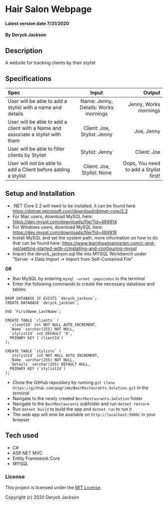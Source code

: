 # Hair Salon Webpage

#### Latest version date 7/31/2020

#### By Deryck Jackson

## Description

A website for tracking clients by their stylist

## Specifications

| Spec | Input | Output |
| :--- | :---: | ---: |
| User will be able to add a stylist with a name and details | Name: Jenny, Details: Works mornings | Jenny, Works mornings |
| User will be able to add a client with a Name and associate a stylist with them | Client: Joe, Stylist: Jenny | Joe, Jenny |
| User will be able to filter clients by Stylist | Stylist: Jenny | Client: Joe |
| User will not be able to add a Client before adding a stylist | Client: Joe, Stylist: None | Oops, You need to add a Stylist first! |

## Setup and Installation

* .NET Core 2.2 will need to be installed, it can be found here https://dotnet.microsoft.com/download/dotnet-core/2.2
* For Mac users, download MySQL here: https://dev.mysql.com/downloads/file/?id=484914
* For Windows users, download MySQL here: https://dev.mysql.com/downloads/file/?id=484919
* Install MySQL and set the system path, more information on how to do that can be found here: https://www.learnhowtoprogram.com/c-and-net/getting-started-with-c/installing-and-configuring-mysql
* Import the deryck_jackson.sql file into MYSQL Workbench under "Server -> Data Import -> Import from Self-Contained File"

**OR**

* Run MySQL by entering `mysql -uroot -pepicodus` in the terminal
* Enter the following commands to create the necessary database and tables:
```
DROP DATABASE IF EXISTS `deryck_jackson`;
CREATE DATABASE `deryck_jackson`;

USE `FirstName_LastName`;

CREATE TABLE `clients` (
  `clientId` int NOT NULL AUTO_INCREMENT,
  `Name` varchar(255) NOT NULL,
  `stylistId` int DEFAULT '0',
  PRIMARY KEY (`clientId`)
);

CREATE TABLE `stylists` (
  `stylistId` int NOT NULL AUTO_INCREMENT,
  `Name` varchar(255) NOT NULL,
  `Details` varchar(255) DEFAULT NULL,
  PRIMARY KEY (`stylistId`)
);
```
* Clone the GitHub repository by running `git clone https://github.com/pagrimm/BestRestaurants.Solution.git` in the terminal
* Navigate to the newly created `BestRestaurants.Solution` folder
* Navigate to the `BestRestaurants` subfolder and run `dotnet restore`
* Run `dotnet build` to build the app and `dotnet run` to run it
* The web app will now be available on `http://localhost:5000/` in your browser

## Tech used

* C#
* ASP.NET MVC
* Entity Framework Core
* MYSQL

### License

This project is licensed under the [MIT License](https://opensource.org/licenses/MIT).

Copyright (c) 2020 Deryck Jackson